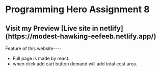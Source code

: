 # Programming Hero Assignment 8

<h2>Visit my Preview [Live site in netlify] (https://modest-hawking-eefeeb.netlify.app/) </h2>

Feature of this website----

<ul>
  <li>Full page is made by react.</li>
  <li>when click add cart button demand will add total cost area.
</li>